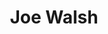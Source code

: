 ---
title: "Joe Walsh"
summary: "Joseph Fidler Walsh is an American guitarist, singer, and songwriter. In a career spanning over five decades, he has been a member of three successful rock bands: James Gang, Eagles, and Ringo Starr & His All-Starr Band. He was also part of the New Zealand band Herbs. In the 1990s, he was a member of the short-lived supergroup The Best.
Walsh has also experienced success both as a solo artist and as a prolific session musician, being featured on a wide array of other artists' recordings. In 2011, Rolling Stone placed him at the No. 54 spot on its list of \"100 Greatest Guitarists of All Time\".In the mid-1960s, after attending Kent State University, Walsh played with several local Ohio-based bands before reaching a national audience as a member of the James Gang, whose hit song \"Funk #49\" highlighted his skill as both a guitarist and singer. Roger Abramson, a concert producer and artist manager, signed the James Gang to a management agreement with BPI in Cleveland. After leaving the James Gang in 1972, he formed Barnstorm with Joe Vitale, a college friend from Ohio, and Kenny Passarelli, a bassist from Colorado, where Walsh had moved after leaving Ohio. While the band stayed together for three albums over three years, its works were marketed as Walsh solo projects. The last Barnstorm album, 1974's So What contained significant guest contributions from several members of the Eagles, a group that had recently hired Walsh's producer, Bill Szymczyk.
At Szymczyk's suggestion, Walsh joined the Eagles in 1975 as the band's guitarist and keyboardist following the departure of their founding member Bernie Leadon, with Hotel California being his first album with the band. In 1998, a reader's poll conducted by Guitarist magazine selected the guitar solos on the track \"Hotel California\" by Walsh and Don Felder as the best guitar solos of all time. Guitar World magazine listed it at eighth of the Top 100 Guitar Solos.Besides his work with his several bands, he has released 12 solo studio albums, six compilation albums, and two live albums. His solo hits include \"Rocky Mountain Way\", \"Life's Been Good\", \"All Night Long\", \"A Life of Illusion\", and \"Ordinary Average Guy\".
As a member of the Eagles, Walsh was inducted into the Rock and Roll Hall of Fame in 1998, and into the Vocal Group Hall of Fame in 2001. The Eagles are considered to be one of the most influential bands of the 1970s, and they remain one of the best-selling American bands in the history of popular music. His creative contribution to music has received praise from many of the best rock guitarists, including Led Zeppelin's Jimmy Page, who said, \"He has a tremendous feel for the instrument. I've loved his style since the early James Gang.\" Eric Clapton said that \"He's one of the best guitarists to surface in some time. I don't listen to many records, but I listen to his.\" The Who's guitarist, Pete Townshend, said \"Joe Walsh is a fluid and intelligent player. There're not many like that around.\""
slug: "joe-walsh"
image: "joe-walsh.jpg"
apple_music_artist_url: "https://music.apple.com/gb/artist/joe-walsh/34507"
wikipedia_url: "https://en.wikipedia.org/wiki/Joe_Walsh"
---
